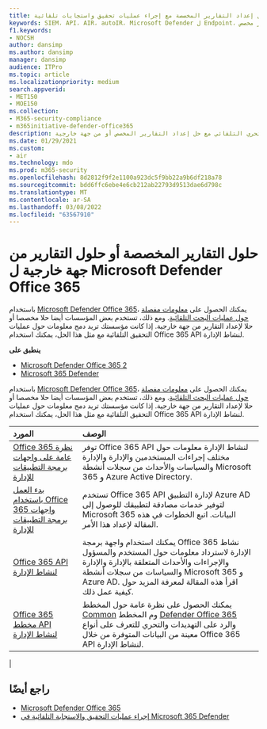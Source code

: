 ```yaml
---
title: حلول إعداد التقارير المخصصة مع إجراء عمليات تحقيق واستجابات تلقائية
keywords: SIEM، API، AIR، autoIR، Microsoft Defender ل Endpoint، التحقيق التلقائي، التكامل، تقرير مخصص
f1.keywords:
- NOCSH
author: dansimp
ms.author: dansimp
manager: dansimp
audience: ITPro
ms.topic: article
ms.localizationpriority: medium
search.appverid:
- MET150
- MOE150
ms.collection:
- M365-security-compliance
- m365initiative-defender-office365
description: تعرف على كيفية دمج الاستجابة والتحري التلقائي مع حل إعداد التقارير المخصص أو من جهة خارجية.
ms.date: 01/29/2021
ms.custom:
- air
ms.technology: mdo
ms.prod: m365-security
ms.openlocfilehash: 8d2812f9f2e1100a923dc5f9bb22a9b6df218a78
ms.sourcegitcommit: bdd6ffc6ebe4e6cb212ab22793d9513dae6d798c
ms.translationtype: MT
ms.contentlocale: ar-SA
ms.lasthandoff: 03/08/2022
ms.locfileid: "63567910"
---
```

# <a name="custom-or-third-party-reporting-solutions-for-microsoft-defender-for-office-365"></a>حلول التقارير المخصصة أو حلول التقارير من جهة خارجية ل Microsoft Defender Office 365

باستخدام [Microsoft Defender Office 365](defender-for-office-365.md)، يمكنك الحصول على [معلومات مفصلة حول عمليات البحث التلقائية](air-view-investigation-results.md). ومع ذلك، تستخدم بعض المؤسسات أيضا حلا مخصصا أو حلا لإعداد التقارير من جهة خارجية. إذا كانت مؤسستك تريد دمج معلومات حول عمليات التحقيق [](office-365-air.md) التلقائية مع مثل هذا الحل، يمكنك استخدام Office 365 API لنشاط الإدارة.

**ينطبق على**
- [Microsoft Defender Office 365 2](defender-for-office-365.md)
- [Microsoft 365 Defender](../defender/microsoft-365-defender.md)

باستخدام [Microsoft Defender Office 365](defender-for-office-365.md)، يمكنك الحصول على [معلومات مفصلة حول عمليات البحث التلقائية](air-view-investigation-results.md). ومع ذلك، تستخدم بعض المؤسسات أيضا حلا مخصصا أو حلا لإعداد التقارير من جهة خارجية. إذا كانت مؤسستك تريد دمج معلومات حول عمليات التحقيق التلقائية مع مثل هذا الحل، يمكنك استخدام Office 365 API لنشاط الإدارة.

|المورد|الوصف|
|:---|:---|
|[Office 365 نظرة عامة على واجهات برمجة التطبيقات للإدارة](/office/office-365-management-api/office-365-management-apis-overview)|توفر Office 365 API لنشاط الإدارة معلومات حول مختلف إجراءات المستخدمين والإدارة والإدارة والسياسات والأحداث من سجلات أنشطة Microsoft 365 و Azure Active Directory.|
|[بدء العمل باستخدام Office 365 واجهات برمجة التطبيقات للإدارة](/office/office-365-management-api/get-started-with-office-365-management-apis)|تستخدم Office 365 API لإدارة التطبيق Azure AD لتوفير خدمات مصادقة لتطبيقك للوصول إلى Microsoft 365 البيانات. اتبع الخطوات في هذه المقالة لإعداد هذا الأمر.|
|[Office 365 API لنشاط الإدارة](/office/office-365-management-api/office-365-management-activity-api-reference)|يمكنك استخدام واجهة برمجة Office 365 نشاط الإدارة لاسترداد معلومات حول المستخدم والمسؤول والإجراءات والأحداث المتعلقة بالإدارة والإدارة والسياسات من سجلات أنشطة Microsoft 365 و Azure AD. اقرأ هذه المقالة لمعرفة المزيد حول كيفية عمل ذلك.|
|[Office 365 مخطط API لنشاط الإدارة](/office/office-365-management-api/office-365-management-activity-api-schema)|يمكنك الحصول على نظرة عامة حول المخطط [Common](/office/office-365-management-api/office-365-management-activity-api-schema#common-schema) وم المخطط [Defender Office 365](/office/office-365-management-api/office-365-management-activity-api-schema#office-365-advanced-threat-protection-and-threat-investigation-and-response-schema) والرد على التهديدات والتحري للتعرف على أنواع معينة من البيانات المتوفرة من خلال Office 365 API لنشاط الإدارة.|
|

## <a name="see-also"></a>راجع أيضًا

- [Microsoft Defender Office 365](defender-for-office-365.md)
- [إجراء عمليات التحقيق والاستجابة التلقائية في Microsoft 365 Defender](/microsoft-365/security/defender/m365d-autoir)
